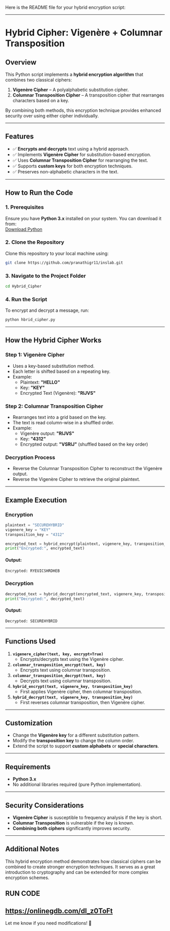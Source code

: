 Here is the README file for your hybrid encryption script:  

---

# **Hybrid Cipher: Vigenère + Columnar Transposition**

## **Overview**
This Python script implements a **hybrid encryption algorithm** that combines two classical ciphers:  
1. **Vigenère Cipher** – A polyalphabetic substitution cipher.  
2. **Columnar Transposition Cipher** – A transposition cipher that rearranges characters based on a key.

By combining both methods, this encryption technique provides enhanced security over using either cipher individually.

---

## **Features**
- ✅ **Encrypts and decrypts** text using a hybrid approach.  
- ✅ Implements **Vigenère Cipher** for substitution-based encryption.  
- ✅ Uses **Columnar Transposition Cipher** for rearranging the text.  
- ✅ Supports **custom keys** for both encryption techniques.  
- ✅ Preserves non-alphabetic characters in the text.  

---

## **How to Run the Code**

### **1. Prerequisites**
Ensure you have **Python 3.x** installed on your system. You can download it from:  
[Download Python](https://www.python.org/downloads/)

### **2. Clone the Repository**
Clone this repository to your local machine using:
```bash
git clone https://github.com/pranathigr11/inslab.git
```

### **3. Navigate to the Project Folder**
```bash
cd Hybrid_Cipher
```

### **4. Run the Script**
To encrypt and decrypt a message, run:
```bash
python hbrid_cipher.py
```

---

## **How the Hybrid Cipher Works**
### **Step 1: Vigenère Cipher**
- Uses a key-based substitution method.
- Each letter is shifted based on a repeating key.
- Example:
  - Plaintext: **"HELLO"**
  - Key: **"KEY"**
  - Encrypted Text (Vigenère): **"RIJVS"**  

### **Step 2: Columnar Transposition Cipher**
- Rearranges text into a grid based on the key.
- The text is read column-wise in a shuffled order.
- Example:
  - Vigenère output: **"RIJVS"**
  - Key: **"4312"**
  - Encrypted output: **"VSRIJ"** (shuffled based on the key order)

### **Decryption Process**
- Reverse the Columnar Transposition Cipher to reconstruct the Vigenère output.
- Reverse the Vigenère Cipher to retrieve the original plaintext.

---

## **Example Execution**
### **Encryption**
```python
plaintext = "SECUREHYBRID"
vigenere_key = "KEY"
transposition_key = "4312"

encrypted_text = hybrid_encrypt(plaintext, vigenere_key, transposition_key)
print("Encrypted:", encrypted_text)
```
#### **Output:**
```
Encrypted: RYEUICSHRDHEB
```

### **Decryption**
```python
decrypted_text = hybrid_decrypt(encrypted_text, vigenere_key, transposition_key)
print("Decrypted:", decrypted_text)
```
#### **Output:**
```
Decrypted: SECUREHYBRID
```

---

## **Functions Used**
1. **`vigenere_cipher(text, key, encrypt=True)`**  
   - Encrypts/decrypts text using the Vigenère cipher.  
2. **`columnar_transposition_encrypt(text, key)`**  
   - Encrypts text using columnar transposition.  
3. **`columnar_transposition_decrypt(text, key)`**  
   - Decrypts text using columnar transposition.  
4. **`hybrid_encrypt(text, vigenere_key, transposition_key)`**  
   - First applies Vigenère cipher, then columnar transposition.  
5. **`hybrid_decrypt(text, vigenere_key, transposition_key)`**  
   - First reverses columnar transposition, then Vigenère cipher.  

---

## **Customization**
- Change the **Vigenère key** for a different substitution pattern.
- Modify the **transposition key** to change the column order.
- Extend the script to support **custom alphabets** or **special characters**.

---

## **Requirements**
- **Python 3.x**
- No additional libraries required (pure Python implementation).

---

## **Security Considerations**
- **Vigenère Cipher** is susceptible to frequency analysis if the key is short.
- **Columnar Transposition** is vulnerable if the key is known.
- **Combining both ciphers** significantly improves security.

---

## **Additional Notes**
This hybrid encryption method demonstrates how classical ciphers can be combined to create stronger encryption techniques. It serves as a great introduction to cryptography and can be extended for more complex encryption schemes.

## **RUN CODE**
https://onlinegdb.com/dl_z0ToFt
---

Let me know if you need modifications! 🚀
